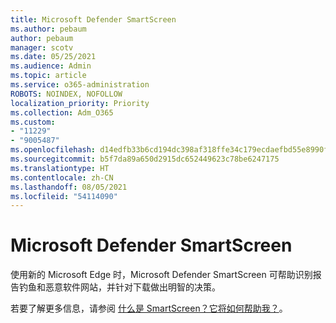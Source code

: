 ```yaml
---
title: Microsoft Defender SmartScreen
ms.author: pebaum
author: pebaum
manager: scotv
ms.date: 05/25/2021
ms.audience: Admin
ms.topic: article
ms.service: o365-administration
ROBOTS: NOINDEX, NOFOLLOW
localization_priority: Priority
ms.collection: Adm_O365
ms.custom:
- "11229"
- "9005487"
ms.openlocfilehash: d14edfb33b6cd194dc398af318ffe34c179ecdaefbd55e8990f48de4d2bcf22e
ms.sourcegitcommit: b5f7da89a650d2915dc652449623c78be6247175
ms.translationtype: HT
ms.contentlocale: zh-CN
ms.lasthandoff: 08/05/2021
ms.locfileid: "54114090"
---
```

# <a name="microsoft-defender-smartscreen"></a>Microsoft Defender SmartScreen

使用新的 Microsoft Edge 时，Microsoft Defender SmartScreen 可帮助识别报告钓鱼和恶意软件网站，并针对下载做出明智的决策。

若要了解更多信息，请参阅 [什么是 SmartScreen？它将如何帮助我？](https://support.microsoft.com/microsoft-edge/what-is-smartscreen-and-how-can-it-help-protect-me-1c9a874a-6826-be5e-45b1-67fa445a74c8)。

